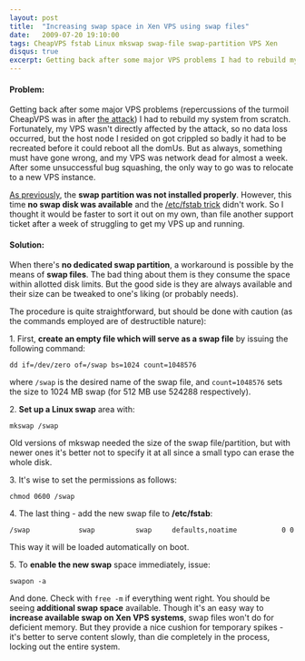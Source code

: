 ```yaml
---
layout: post
title:  "Increasing swap space in Xen VPS using swap files"
date:   2009-07-20 19:10:00
tags: CheapVPS fstab Linux mkswap swap-file swap-partition VPS Xen
disqus: true
excerpt: Getting back after some major VPS problems I had to rebuild my system from scratch...
---
```


#### Problem:

Getting back after some major VPS problems (repercussions of the turmoil CheapVPS was in after [the attack](http://www.securitywatch.co.uk/2009/06/11/vaserv-crippled-by-hackers/)) I had to rebuild my system from scratch. Fortunately, my VPS wasn't directly affected by the attack, so no data loss occurred, but the host node I resided on got crippled so badly it had to be recreated before it could reboot all the domUs. But as always, something must have gone wrong, and my VPS was network dead for almost a week. After some unsuccessful bug squashing, the only way to go was to relocate to a new VPS instance.

[As previously](http://blog.dvl.pl/article/2009/02/14/cheapvps-issues/), the **swap partition was not installed properly**. However, this time **no swap disk was available** and the [/etc/fstab trick](http://blog.dvl.pl/article/2009/02/14/cheapvps-issues/) didn't work. So I thought it would be faster to sort it out on my own, than file another support ticket after a week of struggling to get my VPS up and running.

#### Solution:

When there's **no dedicated swap partition**, a workaround is possible by the means of **swap files**. The bad thing about them is they consume the space within allotted disk limits. But the good side is they are always available and their size can be tweaked to one's liking (or probably needs).

The procedure is quite straightforward, but should be done with caution (as the commands employed are of destructible nature):

1\. First, **create an empty file which will serve as a swap file** by issuing the following command:

```dd if=/dev/zero of=/swap bs=1024 count=1048576```

where `/swap` is the desired name of the swap file, and `count=1048576` sets the size to 1024 MB swap (for 512 MB use 524288 respectively).

2\. **Set up a Linux swap** area with:

```mkswap /swap```

Old versions of mkswap needed the size of the swap file/partition, but with newer ones it's better not to specify it at all since a small typo can erase the whole disk.

3\. It's wise to set the permissions as follows:

```chmod 0600 /swap```

4\. The last thing - add the new swap file to **/etc/fstab**:

```/swap            swap          swap     defaults,noatime           0 0```

This way it will be loaded automatically on boot.

5\. To **enable the new swap** space immediately, issue:

```swapon -a```

And done. Check with `free -m` if everything went right. You should be seeing **additional swap space** available. Though it's an easy way to **increase available swap on Xen VPS systems**, swap files won't do for deficient memory. But they provide a nice cushion for temporary spikes - it's better to serve content slowly, than die completely in the process, locking out the entire system.